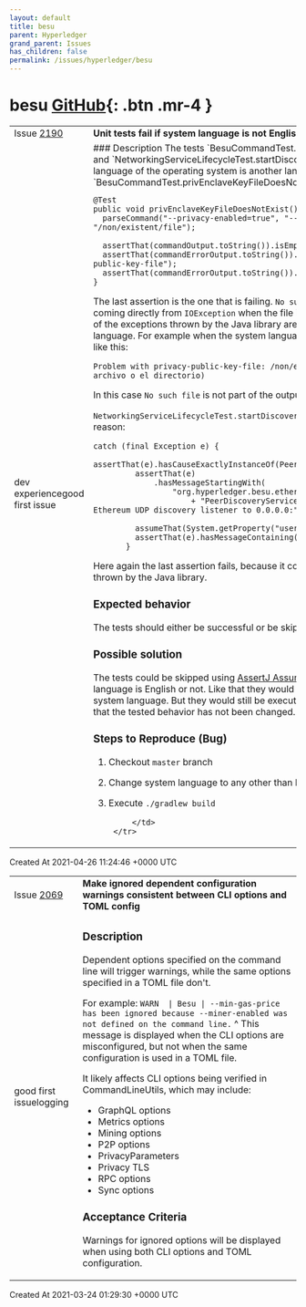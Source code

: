 ```yaml
---
layout: default
title: besu
parent: Hyperledger
grand_parent: Issues
has_children: false
permalink: /issues/hyperledger/besu
---
```


# besu <span class="fs-3 right-align">[GitHub](https://github.com/hyperledger/besu){: .btn .mr-4 }</span>


<div>
    <table>
        <tr>
            <td>
                Issue <a href="https://github.com/hyperledger/besu/issues/2190" class=".btn">2190</a>
            </td>
            <td>
                <b>
                    Unit tests fail if system language is not English
                </b>
            </td>
        </tr>
        <tr>
            <td>
                <span class="chip">dev experience</span><span class="chip">good first issue</span>
            </td>
            <td>
                ### Description
The tests `BesuCommandTest.privEnclaveKeyFileDoesNotExist` and `NetworkingServiceLifecycleTest.startDiscoveryPortInUse` fail if the system language of the operating system is another language than English. In `BesuCommandTest.privEnclaveKeyFileDoesNotExist` the test looks like this:

```
@Test
public void privEnclaveKeyFileDoesNotExist() {
  parseCommand("--privacy-enabled=true", "--privacy-public-key-file", "/non/existent/file");

  assertThat(commandOutput.toString()).isEmpty();
  assertThat(commandErrorOutput.toString()).startsWith("Problem with privacy-public-key-file");
  assertThat(commandErrorOutput.toString()).contains("No such file");
}
```

The last assertion is the one that is failing. `No such file` is the error message coming directly from `IOException` when the file is not found. But the error messages of the exceptions thrown by the Java library are translated according to the system language. For example when the system language is set to Spanish the error looks like this:

```
Problem with privacy-public-key-file: /non/existent/file (No existe el archivo o el directorio)
```

In this case `No such file` is not part of the output string and the assertion fails.

 `NetworkingServiceLifecycleTest.startDiscoveryPortInUse`  fails for the same reason:
 
 ```
catch (final Exception e) {
          assertThat(e).hasCauseExactlyInstanceOf(PeerDiscoveryServiceException.class);
          assertThat(e)
              .hasMessageStartingWith(
                  "org.hyperledger.besu.ethereum.p2p.discovery."
                      + "PeerDiscoveryServiceException: Failed to bind Ethereum UDP discovery listener to 0.0.0.0:");

          assumeThat(System.getProperty("user.language")).isEqualTo("en");
          assertThat(e).hasMessageContaining("Address already in use");
        } 
```

Here again the last assertion fails, because it comes directly from an exception thrown by the Java library.

### Expected behavior
The tests should either be successful or be skipped.

### Possible solution
The tests could be skipped using [AssertJ Assume](https://assertj.github.io/doc/#assertj-core-assumptions) and testing if the system language is English or not. Like that they would not fail for developers with another system language. But they would still be executed in the CI / CD pipeline, to verify that the tested behavior has not been changed.

### Steps to Reproduce (Bug)
1. Checkout `master` branch
2. Change system language to any other than English
3. Execute `./gradlew build` 


            </td>
        </tr>
    </table>
    <div class="right-align">
        Created At 2021-04-26 11:24:46 +0000 UTC
    </div>
</div>

<div>
    <table>
        <tr>
            <td>
                Issue <a href="https://github.com/hyperledger/besu/issues/2069" class=".btn">2069</a>
            </td>
            <td>
                <b>
                    Make ignored dependent configuration warnings consistent between CLI options and TOML config
                </b>
            </td>
        </tr>
        <tr>
            <td>
                <span class="chip">good first issue</span><span class="chip">logging</span>
            </td>
            <td>
                <!-- Have you done the following? -->
<!--   * read the Code of Conduct? By filing an Issue, you are expected to -->  
<!--     comply with it, including treating everyone with respect: -->
<!--     https://github.com/hyperledger/besu/blob/master/CODE_OF_CONDUCT.md -->
<!--   * Reproduced the issue in the latest version of the software -->
<!--   * Read the debugging docs: https://besu.hyperledger.org/en/stable/HowTo/Monitor/Logging/ -->
<!--   * Duplicate Issue check:  https://github.com/search?q=+is%3Aissue+repo%3Ahyperledger/Besu -->
<!-- Note:  Not all sections will apply to all issue types. -->

### Description
Dependent options specified on the command line will trigger warnings, while the same options specified in a TOML file don't.

For example:
`WARN  | Besu | --min-gas-price has been ignored because --miner-enabled was not defined on the command line.`
^ This message is displayed when the CLI options are misconfigured, but not when the same configuration is used in a TOML file.

It likely affects CLI options being verified in CommandLineUtils, which may include:

- GraphQL options
- Metrics options
- Mining options
- P2P options
- PrivacyParameters
- Privacy TLS
- RPC options
- Sync options


### Acceptance Criteria
Warnings for ignored options will be displayed when using both CLI options and TOML configuration.
            </td>
        </tr>
    </table>
    <div class="right-align">
        Created At 2021-03-24 01:29:30 +0000 UTC
    </div>
</div>

